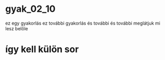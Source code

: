 # gyak_02_10
ez egy gyakorlás
ez további gyakorlás
és további
és további
meglátjuk mi lesz belőle
# így kell külön sor
